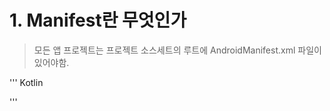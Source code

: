 # 1. Manifest란 무엇인가
> 모든 앱 프로젝트는 프로젝트 소스세트의 루트에 AndroidManifest.xml 파일이 있어야함.

''' Kotlin
<?xml version="1.0" encoding="utf-8"?>
<manifest xmlns:android="http://schemas.android.com/apk/res/android"
    package="com.example.rc_test">
    <application
        android:allowBackup="true" 
        android:icon="@mipmap/ic_launcher"
        android:label="@string/app_name"
        android:roundIcon="@mipmap/ic_launcher_round"
        android:supportsRtl="true"
        android:theme="@style/Theme.RC_test">
        <activity
            android:name=".MainActivity"
            android:exported="true">
            <intent-filter>
                <action android:name="android.intent.action.MAIN" />
                <category android:name="android.intent.category.LAUNCHER" />
            </intent-filter>
        </activity>
    </application>
</manifest>
'''
